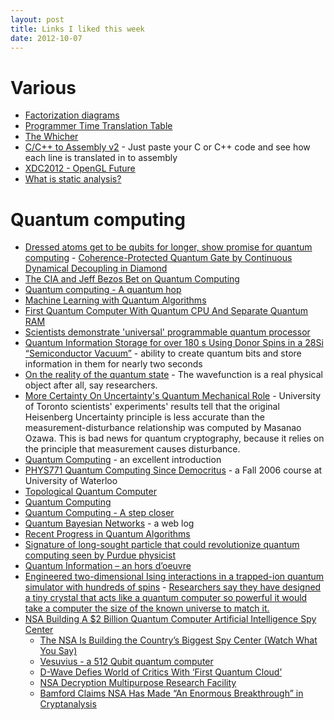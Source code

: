 ```yaml
---
layout: post
title: Links I liked this week
date: 2012-10-07
---
```

# Various

* [Factorization diagrams](http://mathlesstraveled.com/2012/10/05/factorization-diagrams/)
* [Programmer Time Translation Table](http://coding.abel.nu/2012/06/programmer-time-translation-table/)
* [The Whicher](https://www.thewhicher.com/)
* [C/C++ to Assembly v2](http://assembly.ynh.io/) - Just paste your C or C++ code and see how each line is translated in to assembly
* [XDC2012 - OpenGL Future](http://www.youtube.com/watch?v=LesAb4sTXgA)
* [What is static analysis?](http://matt.might.net/articles/intro-static-analysis/)

# Quantum computing

* [Dressed atoms get to be qubits for longer, show promise for quantum computing](http://arstechnica.com/science/2012/10/dressed-atoms-get-to-be-qubits-for-longer-show-promise-for-quantum-computing/) - [Coherence-Protected Quantum Gate by Continuous Dynamical Decoupling in Diamond](http://prl.aps.org/abstract/PRL/v109/i7/e070502)
* [The CIA and Jeff Bezos Bet on Quantum Computing](http://www.technologyreview.com/news/429429/the-cia-and-jeff-bezos-bet-on-quantum-computing/)
* [Quantum computing - A quantum hop](http://www.economist.com/node/16422424)
* [Machine Learning with Quantum Algorithms](http://googleresearch.blogspot.com/2009/12/machine-learning-with-quantum.html)
* [First Quantum Computer With Quantum CPU And Separate Quantum RAM](http://www.technologyreview.com/view/425495/first-quantum-computer-with-quantum-cpu-and/)
* [Scientists demonstrate 'universal' programmable quantum processor](http://phys.org/news177515046.html)
* [Quantum Information Storage for over 180 s Using Donor Spins in a 28Si “Semiconductor Vacuum”](http://www.sciencemag.org/content/336/6086/1280.full) - ability to create quantum bits and store information in them for nearly two seconds
* [On the reality of the quantum state](http://xxx.lanl.gov/abs/1111.3328) - The wavefunction is a real physical object after all, say researchers.
* [More Certainty On Uncertainty's Quantum Mechanical Role](http://www.sciencedaily.com/releases/2012/10/121004121638.htm) - University of Toronto scientists' experiments' results tell that the original Heisenberg Uncertainty principle is less accurate than the measurement-disturbance relationship was computed by Masanao Ozawa. This is bad news for quantum cryptography, because it relies on the principle that measurement causes disturbance.
* [Quantum Computing](http://plato.stanford.edu/entries/qt-quantcomp/) - an excellent introduction
* [PHYS771 Quantum Computing Since Democritus](http://www.scottaaronson.com/democritus/default.html) - a Fall 2006 course at University of Waterloo
* [Topological Quantum Computer](http://en.wikipedia.org/wiki/Topological_quantum_computer)
* [Quantum Computing](http://www.explainingcomputers.com/quantum.html)
* [Quantum Computing - A step closer](http://www.abc.net.au/radionational/programs/scienceshow/quantum-computing-e28093-a-step-closer/4159782)
* [Quantum Bayesian Networks](http://qbnets.wordpress.com/) - a web log
* [Recent Progress in Quantum Algorithms](http://cacm.acm.org/magazines/2010/2/69352-recent-progress-in-quantum-algorithms/fulltext)
* [Signature of long-sought particle that could revolutionize quantum computing seen by Purdue physicist](http://www.purdue.edu/newsroom/releases/2012/Q3/signature-of-long-sought-particle-that-could-revolutionize-quantum-computing-seen-by-purdue-physicist.html)
* [Quantum Information – an hors d’oeuvre](http://ewanmarshall.com/?p=87)
* [Engineered two-dimensional Ising interactions in a trapped-ion quantum simulator with hundreds of spins](http://www.nature.com/nature/journal/v484/n7395/full/nature10981.html) - [Researchers say they have designed a tiny crystal that acts like a quantum computer so powerful it would take a computer the size of the known universe to match it.](http://www.abc.net.au/science/articles/2012/04/26/3489504.htm)
* [NSA Building A $2 Billion Quantum Computer Artificial Intelligence Spy Center](http://blog.alexanderhiggins.com/2012/03/18/nsa-building-a-2-billion-quantum-computer-spy-center-98341/)
  * [The NSA Is Building the Country’s Biggest Spy Center (Watch What You Say)](http://www.wired.com/threatlevel/2012/03/ff_nsadatacenter/all/1)
  * [Vesuvius - a 512 Qubit quantum computer](http://universal-machine.blogspot.com/2012/04/vesuvius-512-qubit-quantum-computer.html)
  * [D-Wave Defies World of Critics With ‘First Quantum Cloud’](http://www.wired.com/wiredenterprise/2012/02/dwave-quantum-cloud/all/1)
  * [NSA Decryption Multipurpose Research Facility](http://cryptome.org/2012-info/nsa-mrf/nsa-mrf.htm)
  * [Bamford Claims NSA Has Made “An Enormous Breakthrough” in Cryptanalysis](http://cryptogon.com/?p=28078)
